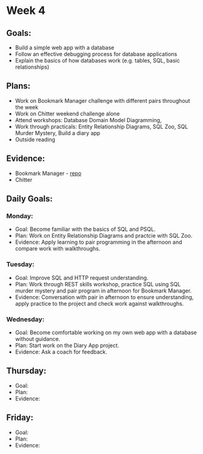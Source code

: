 # Week 4

## Goals:
- Build a simple web app with a database
- Follow an effective debugging process for database applications
- Explain the basics of how databases work (e.g. tables, SQL, basic relationships)

## Plans:
- Work on Bookmark Manager challenge with different pairs throughout the week
- Work on Chitter weekend challenge alone
- Attend workshops: Database Domain Model Diagramming, 
- Work through practicals: Entity Relationship Diagrams, SQL Zoo, SQL Murder Mystery, Build a diary app
- Outside reading

## Evidence:
- Bookmark Manager - [repo](https://github.com/emilyalice2708/bookmark-manager)
- Chitter

## Daily Goals:
### Monday:
- Goal: Become familiar with the basics of SQL and PSQL.
- Plan: Work on Entity Relationship Diagrams and practcie with SQL Zoo.
- Evidence: Apply learning to pair programming in the afternoon and compare work with walkthroughs. 

### Tuesday:
- Goal: Improve SQL and HTTP request understanding.
- Plan: Work through REST skills workshop, practice SQL using SQL murder mystery and pair program in afternoon for Bookmark Manager.
- Evidence: Conversation with pair in afternoon to ensure understanding, apply practice to the project and check work against walkthroughs.

### Wednesday:
- Goal: Become comfortable working on my own web app with a database without guidance.
- Plan: Start work on the Diary App project.
- Evidence: Ask a coach for feedback.

## Thursday:
- Goal:
- Plan: 
- Evidence: 

## Friday:
- Goal:
- Plan: 
- Evidence: 
